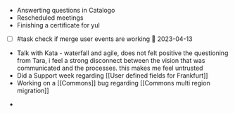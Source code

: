 - Answerting questions in Catalogo
- Rescheduled meetings
- Finishing a certificate for yul
- [ ] #task check if merge user events are working 📅 2023-04-13
- Talk with Kata - waterfall and agile, does not felt positive the questioning from Tara, i feel a strong disconnect between the vision that was communicated and the processes. this makes me feel untrusted
- Did a Support week regarding [[User defined fields for Frankfurt]]
- Working on a [[Commons]] bug regarding [[Commons multi region migration]]
* 